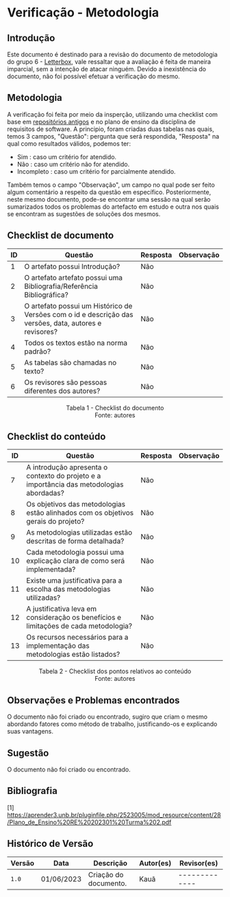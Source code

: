 # Verificação - Metodologia
## Introdução
Este documento é destinado para a revisão do documento de metodologia do grupo 6 - [Letterbox](https://github.com/Requisitos-de-Software/2023.1-Letterboxd), vale ressaltar que a avaliação é feita de maneira imparcial, sem a intenção de atacar ninguém. Devido a inexistência do documento, não foi possível efetuar a verificação do mesmo.

## Metodologia

A verificação foi feita por meio da insperção, utilizando uma checklist com base em [repositórios antigos](https://github.com/Requisitos-de-Software) e no plano de ensino da disciplina de requisitos de software. A principio, foram criadas duas tabelas nas quais, temos 3 campos, "Questão": pergunta que será respondida, "Resposta" na qual como resultados válidos, podemos ter: 

- Sim : caso um critério for atendido.
- Não : caso um critério não for atendido.
- Incompleto : caso um critério for parcialmente atendido.

Também temos o campo "Observação", um campo no qual pode ser feito algum comentário a respeito da questão em específico. Posteriormente, neste mesmo documento, pode-se encontrar uma sessão na qual serão sumarizados todos os problemas do artefacto em estudo e outra nos quais se encontram as sugestões de soluções dos mesmos.

## Checklist de documento
|ID|Questão|Resposta|Observação|
|--|-------|--------|----------|
|1|O artefato possui Introdução?                                                                                |    Não  |          |
|2|O artefato artefato possui uma Bibliografia/Referência Bibliográfica?                                        |    Não  |          |
|3|O artefato possui um Histórico de Versões com o id e descrição das versões, data, autores e revisores?       |    Não  |          |
|4|Todos os textos estão na norma padrão?                                                                       |    Não  |          |
|5|As tabelas são chamadas no texto?                                                                            |    Não  |          |
|6|Os revisores são pessoas diferentes dos autores?                                                             |    Não  |          |

<p align="center"> Tabela 1 - Checklist do documento <br> Fonte: autores </p>

## Checklist do conteúdo
|ID|Questão|Resposta|Observação|
|--|-------|--------|----------|
|7|A introdução apresenta o contexto do projeto e a importância das metodologias abordadas?|Não||
|8|Os objetivos das metodologias estão alinhados com os objetivos gerais do projeto?|Não||
|9|As metodologias utilizadas estão descritas de forma detalhada?|Não||
|10|Cada metodologia possui uma explicação clara de como será implementada?|Não||
|11|Existe uma justificativa para a escolha das metodologias utilizadas?|Não||
|12|A justificativa leva em consideração os benefícios e limitações de cada metodologia?|Não||
|13|Os recursos necessários para a implementação das metodologias estão listados?|Não||

<p align="center"> Tabela 2 - Checklist dos pontos relativos ao conteúdo <br> Fonte: autores </p>


## Observações e Problemas encontrados
O documento não foi criado ou encontrado, sugiro que criam o mesmo abordando fatores como método de trabalho, justificando-os e explicando suas vantagens.

## Sugestão

O documento não foi criado ou encontrado.

## Bibliografia
[1] https://aprender3.unb.br/pluginfile.php/2523005/mod_resource/content/28/Plano_de_Ensino%20RE%20202301%20Turma%202.pdf 

## Histórico de Versão

| Versão | Data          | Descrição                          | Autor(es)     |  Revisor(es)  |
| ------ | ------------- | ---------------------------------- | ------------- | ------------- |
| `1.0`  | 01/06/2023    | Criação do documento.              | Kauã          | ------------- |
